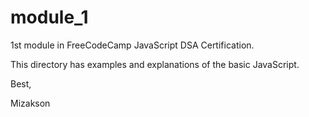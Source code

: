 # module_1

1st module in FreeCodeCamp JavaScript DSA Certification. 

This directory has examples and explanations of the basic JavaScript.

Best,

Mizakson